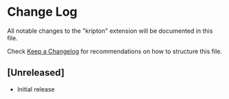 # Change Log

All notable changes to the "kripton" extension will be documented in this file.

Check [Keep a Changelog](http://keepachangelog.com/) for recommendations on how to structure this file.

## [Unreleased]

- Initial release
